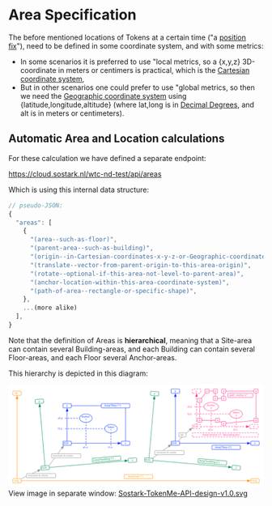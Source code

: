 # Area Specification

The before mentioned locations of Tokens at a certain time ("a [position fix](https://en.wikipedia.org/wiki/Geopositioning#Background)"), need to be defined in some coordinate system, and with some metrics:

- In some scenarios it is preferred to use "local metrics, so a {x,y,z} 3D-coordinate in meters or centimers is practical, which is the [Cartesian coordinate system](https://en.wikipedia.org/wiki/Cartesian_coordinate_system),
- But in other scenarios one could prefer to use "global metrics, so then we need the [Geographic coordinate system](https://en.wikipedia.org/wiki/Geographic_coordinate_system) using {latitude,longitude,altitude} (where lat,long is in [Decimal Degrees](https://en.wikipedia.org/wiki/Decimal_degrees), and alt is in meters or centimeters).

## Automatic Area and Location calculations

For these calculation we have defined a separate endpoint:

<span class="mono">https://cloud.sostark.nl/wtc-nd-test/api/areas</span>

Which is using this internal data structure:

```js
// pseudo-JSON:
{
  "areas": [
    { 
      "(area--such-as-floor)",
      "(parent-area--such-as-building)",
      "(origin--in-Cartesian-coordinates-x-y-z-or-Geographic-coordinates-lat-long-alt)",
      "(translate--vector-from-parent-origin-to-this-area-origin)", 
      "(rotate--optional-if-this-area-not-level-to-parent-area)",
      "(anchor-location-within-this-area-coordinate-system)",
      "(path-of-area--rectangle-or-specific-shape)",
    },
    ...(more alike)
  ],
}
```

Note that the definition of Areas is **hierarchical**, meaning that a Site-area can contain several Building-areas, and each Building can contain several Floor-areas, and each Floor several Anchor-areas.

This hierarchy is depicted in this diagram:

<img src="img/Sostark-TokenMe-API-design-v1.0.svg" /> <br>
View image in separate window: <a href="./img/Sostark-TokenMe-API-design-v1.0.svg" target="_blank">Sostark-TokenMe-API-design-v1.0.svg</a>

